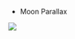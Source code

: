 - Moon Parallax

[![](https://media.giphy.com/media/huPT1LLM0qZHLrhct6/giphy.gif)](https://npkeerthi.github.io/Moon-Parallax/)
